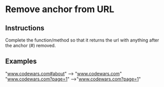 # Remove anchor from URL 

## Instructions

Complete the function/method so that it returns the url with anything after the anchor (#) removed.

## Examples

"www.codewars.com#about" --> "www.codewars.com"
"www.codewars.com?page=1" -->"www.codewars.com?page=1"


